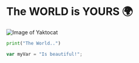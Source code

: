   # The WORLD is YOURS :earth_africa:
![Image of Yaktocat](https://octodex.github.com/images/steroidtocat.png)

``` python
print("The World..")
```
``` javascript
var myVar = "Is beautiful!";
```
